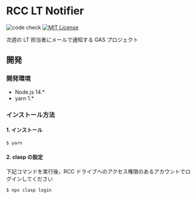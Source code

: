 # RCC LT Notifier

![code check](https://github.com/averak/rcc-lt-notifier/workflows/code%20check/badge.svg)
[![MIT License](http://img.shields.io/badge/license-MIT-blue.svg?style=flat)](LICENSE)

次週の LT 担当者にメールで通知する GAS プロジェクト

## 開発

### 開発環境

- Node.js 14.\*
- yarn 1.\*

### インストール方法

#### 1. インストール

```sh
$ yarn
```

#### 2. clasp の設定

下記コマンドを実行後，RCC ドライブへのアクセス権限のあるアカウントでログインしてください

```sh
$ npx clasp login
```
